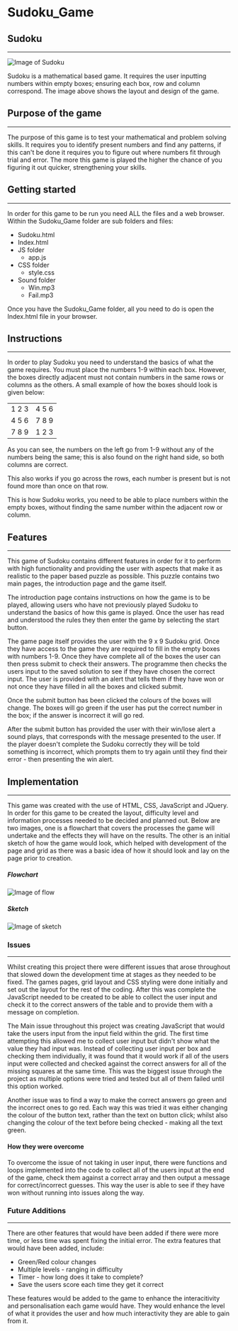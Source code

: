 # Sudoku_Game

## Sudoku ##
---
![Image of Sudoku](READMEimg/game.png)

  Sudoku is a mathematical based game. It requires the user inputting numbers within empty boxes; ensuring each box, row and column correspond. The image above shows the layout and design of the game.
  
 ## Purpose of the game ##
---

The purpose of this game is to test your mathematical and problem solving skills. It requires you to identify present numbers and find any patterns, if this can't be done it requires you to figure out where numbers fit through trial and error. The more this game is played the higher the chance of you figuring it out quicker, strengthening your skills.


## Getting started ##
---

In order for this game to be run you need ALL the files and a web browser. Within the Sudoku_Game folder are sub folders and files:
+ Sudoku.html
+ Index.html
+ JS folder
  + app.js
+ CSS folder
  + style.css
+ Sound folder
  + Win.mp3
  + Fail.mp3

Once you have the Sudoku_Game folder, all you need to do is open the Index.html file in your browser.

## Instructions ##
---

  In order to play Sudoku you need to understand the basics of what the game requires.
  You must place the numbers 1-9 within each box. However, the boxes directly adjacent must not contain numbers in the same rows or columns as the others.
  A small example of how the boxes should look is given below:
  
  <table>
  <tr>
   <td>
    1 2 3
   </td>
   <td>
     4 5 6
   </td>
  </tr>
  <tr>
   <td>
     4 5 6 
   </td>
   <td>
      7 8 9
   </td>
  </tr>
  <tr>
   <td>
      7 8 9 
   </td>
   <td>
     1 2 3
   </td>
  </tr>
 </table>
  
  As you can see, the numbers on the left go from 1-9 without any of the numbers being the same; this is also found on the right hand side, so both columns are correct.
  
  This also works if you go across the rows, each number is present but is not found more than once on that row.
  
  This is how Sudoku works, you need to be able to place numbers within the empty boxes, without finding the same number within the adjacent row or column.
  
 

## Features ##
---

This game of Sudoku contains different features in order for it to perform with high functionality and providing the user with aspects that make it as realistic to the paper based puzzle as possible. This puzzle contains two main pages, the introduction page and the game itself.

The introduction page contains instructions on how the game is to be played, allowing users who have not previously played Sudoku to understand the basics of how this game is played. Once the user has read and understood the rules they then enter the game by selecting the start button.

The game page itself provides the user with the 9 x 9 Sudoku grid. Once they have access to the game they are required to fill in the empty boxes with numbers 1-9. Once they have complete all of the boxes the user can then press submit to check their answers. The programme then checks the users input to the saved solution to see if they have chosen the correct input.
The user is provided with an alert that tells them if they have won or not once they have filled in all the boxes and clicked submit. 

Once the submit button has been clicked the colours of the boxes will change. The boxes will go green if the user has put the correct number in the box; if the answer is incorrect it will go red.

After the submit button has provided the user with their win/lose alert a sound plays, that corresponds with the message presented to the user. If the player doesn't complete the Sudoku correctly they will be told something is incorrect, which prompts them to try again until they find their error - then presenting the win alert.



## Implementation ##
---
This game was created with the use of HTML, CSS, JavaScript and JQuery. In order for this game to be created the layout, difficulty level and information processes needed to be decided and planned out. Below are two images, one is a flowchart that covers the processes the game will undertake and the effects they will have on the results. The other is an initial sketch of how the game would look, which helped with development of the page and grid as there was a basic idea of how it should look and lay on the page prior to creation.


##### Flowchart #####

![Image of flow](READMEimg/flowchart.png)

##### Sketch #####

![Image of sketch](READMEimg/sketch.png)

### Issues ###
---
Whilst creating this project there were different issues that arose throughout that slowed down the development time at stages as they needed to be fixed. The games pages, grid layout and CSS styling were done initially and set out the layout for the rest of the coding. After this was complete the JavaScript needed to be created to be able to collect the user input and check it to the correct answers of the table and to provide them with a message on completion.

The Main issue throughout this project was creating JavaScript that would take the users input from the input field within the grid. The first time attempting this allowed me to collect user input but didn't show what the value they had input was. Instead of collecting user input per box and checking them individually, it was found that it would work if all of the users input were collected and checked against the correct answers for all of the missing squares at the same time. This was the biggest issue through the project as multiple options were tried and tested but all of them failed until this option worked.

Another issue was to find a way to make the correct answers go green and the incorrect ones to go red. Each way this was tried it was either changing the colour of the button text, rather than the text on button click; whilst also changing the colour of the text before being checked - making all the text green.



  #### How they were overcome ####

To overcome the issue of not taking in user input, there were functions and loops implemented into the code to collect all of the users input at the end of the game, check them against a correct array and then output a message for correct/incorrect guesses. This way the user is able to see if they have won without running into issues along the way. 
  
### Future Additions ###
---

There are other features that would have been added if there were more time, or less time was spent fixing the initial error. The extra features that would have been added, include: 

+ Green/Red colour changes
+ Multiple levels - ranging in difficulty
+ Timer - how long does it take to complete?
+ Save the users score each time they get it correct

These features would be added to the game to enhance the interacitivity and personalisation each game would have. They would enhance the level of what it provides the user and how much interactivity they are able to gain from it.
